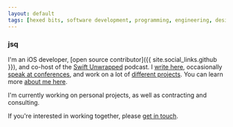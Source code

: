 ```yaml
---
layout: default
tags: [hexed bits, software development, programming, engineering, design patterns, ios, objective-c, swift, ethics]
---
```


<h3 class="branded">jsq</h3>

I'm an iOS developer, [open source contributor]({{ site.social_links.github }}), and co-host of the [Swift Unwrapped](https://spec.fm/podcasts/swift-unwrapped) podcast. I [write here](/blog), occasionally [speak at conferences](/speaking), and work on a lot of [different projects](/projects). You can learn more [about me here](/about).

I'm currently working on personal projects, as well as contracting and consulting.

If you're interested in working together, please [get in touch](/contact).

